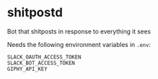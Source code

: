 
# shitpostd

Bot that shitposts in response to everything it sees

Needs the following environment variables in `.env`:

```
SLACK_OAUTH_ACCESS_TOKEN
SLACK_BOT_ACCESS_TOKEN
GIPHY_API_KEY
```
